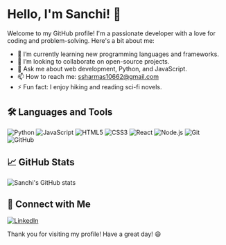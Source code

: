 # Hello, I'm Sanchi! 👋

Welcome to my GitHub profile! I'm a passionate developer with a love for coding and problem-solving. Here's a bit about me:

- 🌱 I’m currently learning new programming languages and frameworks.
- 👯 I’m looking to collaborate on open-source projects.
- 💬 Ask me about web development, Python, and JavaScript.
- 📫 How to reach me: [ssharmas10662@gmail.com](mailto:ssharmas10662@gmail.com)
- ⚡ Fun fact: I enjoy hiking and reading sci-fi novels.

## 🛠️ Languages and Tools

![Python](https://img.shields.io/badge/Python-3776AB?style=for-the-badge&logo=python&logoColor=white)
![JavaScript](https://img.shields.io/badge/JavaScript-F7DF1E?style=for-the-badge&logo=javascript&logoColor=black)
![HTML5](https://img.shields.io/badge/HTML5-E34F26?style=for-the-badge&logo=html5&logoColor=white)
![CSS3](https://img.shields.io/badge/CSS3-1572B6?style=for-the-badge&logo=css3&logoColor=white)
![React](https://img.shields.io/badge/React-20232A?style=for-the-badge&logo=react&logoColor=61DAFB)
![Node.js](https://img.shields.io/badge/Node.js-43853D?style=for-the-badge&logo=node-dot-js&logoColor=white)
![Git](https://img.shields.io/badge/Git-F05032?style=for-the-badge&logo=git&logoColor=white)
![GitHub](https://img.shields.io/badge/GitHub-181717?style=for-the-badge&logo=github&logoColor=white)

## 📈 GitHub Stats

![Sanchi's GitHub stats](https://github-readme-stats.vercel.app/api?username=sanchi-t&show_icons=true&theme=radical)

## 🔗 Connect with Me

[![LinkedIn](https://img.shields.io/badge/LinkedIn-0A66C2?style=for-the-badge&logo=linkedin&logoColor=white)]([https://www.linkedin.com/in/sanchi-t](https://www.linkedin.com/in/sanchit-sharma-35740a172/))

Thank you for visiting my profile! Have a great day! 😄

